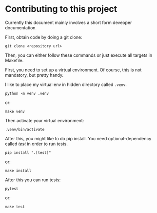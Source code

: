 # Contributing to this project

Currently this document mainly involves a short form deveoper documentation.

First, obtain code by doing a git clone:

    git clone <repository url>

Then, you can either follow these commands or just execute all targets in Makefile.

First, you need to set up a virtual environment. Of course, this is not mandatory, but pretty handy.

I like to place my virtual env in hidden directory called `.venv`.

    python -m venv .venv

or:

    make venv

Then activate your virtual environment:

    .venv/bin/activate

After this, you might like to do pip install. You need optional-dependency called *test* in order to run tests.

    pip install ".[test]"

or:

    make install

After this you can run tests:

    pytest

or:

    make test
